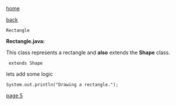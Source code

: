 [home](./page01.md)

[back](./page03.md)

```
Rectangle
```

**Rectangle.java:**

This class represents a rectangle and **also** extends the **Shape** class.

```
 extends Shape
```
lets add some logic

```
System.out.println("Drawing a rectangle.");
```

[page 5](./page05.md)
